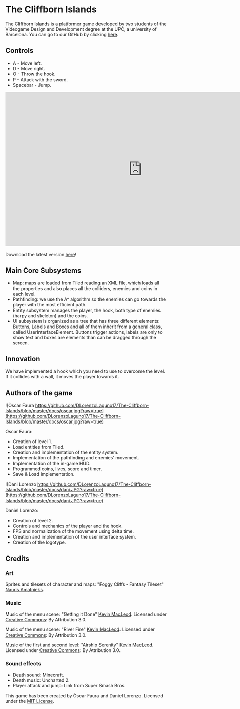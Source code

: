﻿# The Cliffborn Islands

The Cliffborn Islands is a platformer game developed by two students of the Videogame Design and
Development degree at the UPC, a university of Barcelona. You can go to our GitHub by clicking [here](https://github.com/DLorenzoLaguno17/The-Cliffborn-Islands).

## Controls

* A - Move left.
* D - Move right.
* O - Throw the hook.
* P - Attack with the sword.
* Spacebar - Jump.

<iframe width="850" height="480" src="https://www.youtube.com/embed/_q9eXDu2KOA" frameborder="0" allow="accelerometer; autoplay; encrypted-media; gyroscope; picture-in-picture" allowfullscreen></iframe>

Download the latest version [here](https://goo.gl/WxyN5B)!

## Main Core Subsystems

* Map: maps are loaded from Tiled reading an XML file, which loads all the properties and also places all the colliders, enemies and coins in each level.
* Pathfinding: we use the A* algorithm so the enemies can go towards the player with the most efficient path.
* Entity subsystem manages the player, the hook, both type of enemies (harpy and skeleton) and the coins.
* UI subsystem is organized as a tree that has three different elements: Buttons, Labels and Boxes and all of them inherit from a general class, called UserInterfaceElement. Buttons trigger actions, labels are only to show text and boxes are elements than can be dragged through the screen.

## Innovation

We have implemented a hook which you need to use to overcome the level. If it collides with a wall, it moves the player towards it.

## Authors of the game

![Òscar Faura https://github.com/DLorenzoLaguno17/The-Cliffborn-Islands/blob/master/docs/oscar.jpg?raw=true](https://github.com/DLorenzoLaguno17/The-Cliffborn-Islands/blob/master/docs/oscar.jpg?raw=true)

Òscar Faura: 
* Creation of level 1.
* Load entities from Tiled.
* Creation and implementation of the entity system.
* Implementation of the pathfinding and enemies' movement.
* Implementation of the in-game HUD.
* Programmed coins, lives, score and timer.
* Save & Load implementation.

![Dani Lorenzo https://github.com/DLorenzoLaguno17/The-Cliffborn-Islands/blob/master/docs/dani.JPG?raw=true](https://github.com/DLorenzoLaguno17/The-Cliffborn-Islands/blob/master/docs/dani.JPG?raw=true)

Daniel Lorenzo: 
* Creation of level 2.
* Controls and mechanics of the player and the hook.
* FPS and normalization of the movement using delta time.
* Creation and implementation of the user interface system.
* Creation of the logotype.

## Credits
### Art

Sprites and tilesets of character and maps: "Foggy Cliffs - Fantasy Tileset"
[Nauris Amatnieks](https://twitter.com/Namatnieks).

### Music
Music of the menu scene: "Getting it Done"
[Kevin MacLeod](https://incompetech.com/).
Licensed under [Creative Commons](http://creativecommons.org/licenses/by/3.0/): By Attribution 3.0.

Music of the menu scene: "River Fire"
[Kevin MacLeod](https://incompetech.com/).
Licensed under [Creative Commons](http://creativecommons.org/licenses/by/3.0/): By Attribution 3.0.

Music of the first and second level: "Airship Serenity"
[Kevin MacLeod](https://incompetech.com/).
Licensed under [Creative Commons](http://creativecommons.org/licenses/by/3.0/): By Attribution 3.0.

### Sound effects
* Death sound: Minecraft.
* Death music: Uncharted 2.
* Player attack and jump: Link from Super Smash Bros.

This game has been created by Òscar Faura and Daniel Lorenzo.
Licensed under the [MIT License](https://goo.gl/c19PjY).